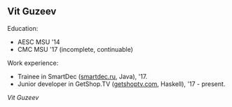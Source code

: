 ## Vit Guzeev


Education:

* AESC MSU '14
* CMC MSU '17 (incomplete, continuable)


Work experience:

* Trainee in SmartDec ([smartdec.ru](http://smartdec.ru), Java), '17.
* Junior developer in GetShop.TV ([getshoptv.com](http://getshoptv.com), Haskell), '17 - present.


*Vit Guzeev*
